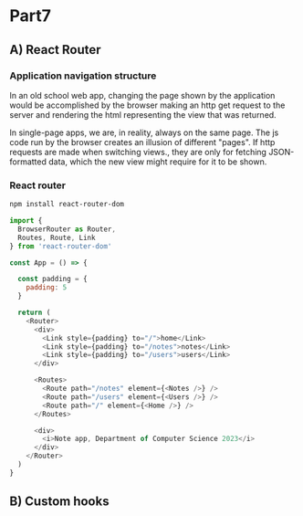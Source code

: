 # Part7

## A) React Router

### Application navigation structure

In an old school web app, changing the page shown by the application would be accomplished by the browser making an http get request to the server and rendering the html representing the view that was returned.

In single-page apps, we are, in reality, always on the same page. The js code run by the browser creates an illusion of different "pages". If http requests are made when switching views., they are only for fetching JSON-formatted data, which the new view might require for it to be shown.

### React router

```bash
npm install react-router-dom
```

```js
import {
  BrowserRouter as Router,
  Routes, Route, Link
} from 'react-router-dom'

const App = () => {

  const padding = {
    padding: 5
  }

  return (
    <Router>
      <div>
        <Link style={padding} to="/">home</Link>
        <Link style={padding} to="/notes">notes</Link>
        <Link style={padding} to="/users">users</Link>
      </div>

      <Routes>
        <Route path="/notes" element={<Notes />} />
        <Route path="/users" element={<Users />} />
        <Route path="/" element={<Home />} />
      </Routes>

      <div>
        <i>Note app, Department of Computer Science 2023</i>
      </div>
    </Router>
  )
}
```

## B) Custom hooks
